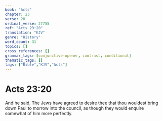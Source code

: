 ```yaml
---
book: "Acts"
chapter: 23
verse: 20
ordinal_verse: 27755
ref: "Acts 23:20"
translation: "KJV"
genre: "History"
word_count: 31
topics: []
cross_references: []
grammar_tags: [conjunctive-opener, contrast, conditional]
thematic_tags: []
tags: ["Bible","KJV","Acts"]
---
```


# Acts 23:20

And he said, The Jews have agreed to desire thee that thou wouldest bring down Paul to morrow into the council, as though they would enquire somewhat of him more perfectly.
